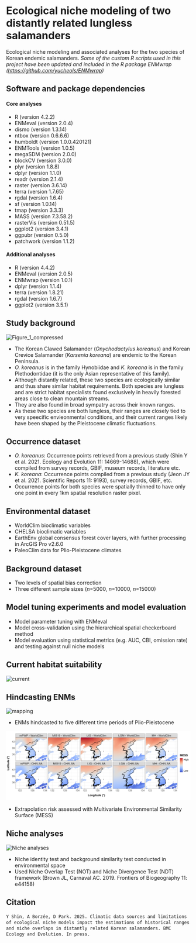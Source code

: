 # Ecological niche modeling of two distantly related lungless salamanders  
Ecological niche modeling and associated analyses for the two species of Korean endemic salamanders.
*Some of the custom R scripts used in this project have been updated and included in the R package ENMwrap (https://github.com/yucheols/ENMwrap)*

## Software and package dependencies
#### Core analyses
- R (version 4.2.2)
- ENMeval (version 2.0.4)
- dismo (version 1.3.14)
- ntbox (version 0.6.6.6)
- humboldt (version 1.0.0.420121)
- ENMTools (version 1.0.5)
- megaSDM (version 2.0.0)
- blockCV (version 3.0.0)
- plyr (version 1.8.8)
- dplyr (version 1.1.0)
- readr (version 2.1.4)
- raster (version 3.6.14)
- terra (version 1.7.65)
- rgdal (version 1.6.4)
- sf (version 1.0.14)
- tmap (version 3.3.3)
- MASS (version 7.3.58.2)
- rasterVis (version 0.51.5)
- ggplot2 (version 3.4.1)
- ggpubr (version 0.5.0)
- patchwork (version 1.1.2)

#### Additional analyses
- R (version 4.4.2)
- ENMeval (version 2.0.5)
- ENMwrap (version 1.0.1)
- dplyr (version 1.1.4)
- terra (version 1.8.21)
- rgdal (version 1.6.7)
- ggplot2 (version 3.5.1)



## Study background
![Figure_1_compressed](https://github.com/user-attachments/assets/74ca0052-7ef8-49df-a91f-62df9a5ab8a8)

- The Korean Clawed Salamander (*Onychodactylus koreanus*) and Korean Crevice Salamander (*Karsenia koreana*) are endemic to the Korean Peninsula.
- *O. koreanus* is in the family Hynobiidae and *K. koreana* is in the family Plethodontidae (it is the only Asian representative of this family).
- Although distantly related, these two species are ecologically similar and thus share similar habitat requirements. Both species are lungless and are strict habitat specialists found exclusively in heavily forested areas close to clean mountain streams.
- They are also found in broad sympatry across their known ranges.
- As these two species are both lungless, their ranges are closely tied to very speecific envieonmental conditions, and their current ranges likely have been shaped by the Pleistocene climatic fluctuations.

## Occurrence dataset
- *O. koreanus*: Occurrence points retrieved from a previous study (Shin Y et al. 2021. Ecology and Evolution 11: 14669-14688), which were compiled from survey records, GBIF, museum records, literature etc.
- *K. koreana*: Occurrence points compiled from a previous study (Jeon JY et al. 2021. Scientific Reports 11: 9193), survey records, GBIF, etc.
- Occurrence points for both species were spatially thinned to have only one point in every 1km spatial resolution raster pixel.

## Environmental dataset
- WorldClim bioclimatic variables
- CHELSA bioclimatic variables
- EarthEnv global consensus forest cover layers, with further processing in ArcGIS Pro v2.6.0
- PaleoClim data for Plio-Pleistocene climates

## Background dataset
- Two levels of spatial bias correction
- Three different sample sizes (*n*=5000, *n*=10000, *n*=15000)

## Model tuning experiments and model evaluation
- Model parameter tuning with ENMeval
- Model cross-validation using the hierarchical spatial checkerboard method
- Model evaluation using statistical metrics (e.g. AUC, CBI, omission rate) and testing against null niche models

## Current habitat suitability
![current](https://github.com/yucheols/TwoSalDist/assets/85914125/edf19032-9a3d-46d1-b9cc-84d67219a6e2)

## Hindcasting ENMs
![mapping](doc/Fig_3_revised_compressed.png)
- ENMs hindcasted to five different time periods of Plio-Pleistocene

![MESS](doc/Figure_S2_revised.png)
- Extrapolation risk assessed with Multivariate Environmental Similarity Surface (MESS)

## Niche analyses
![Niche analyses](https://github.com/user-attachments/assets/475537ef-6ea4-4ce9-b734-f16a641b1c48)
- Niche identity test and background similarity test conducted in environmental space
- Used Niche Overlap Test (NOT) and Niche Divergence Test (NDT) framework (Brown JL, Carnaval AC. 2019. Frontiers of Biogeography 11: e44158)

## Citation
```
Y Shin, A Borzée, D Park. 2025. Climatic data sources and limitations of ecological niche models impact the estimations of historical ranges and niche overlaps in distantly related Korean salamanders. BMC Ecology and Evolution. In press.
```

